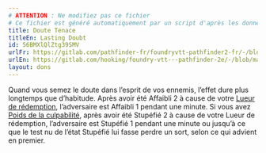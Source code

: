 ```yaml
---
# ATTENTION : Ne modifiez pas ce fichier
# Ce fichier est généré automatiquement par un script d'après les données du module Foundry VTT officiel et de sa traduction
title: Doute Tenace
titleEn: Lasting Doubt
id: 56BMXlQlZtg39SMV
urlFr: https://gitlab.com/pathfinder-fr/foundryvtt-pathfinder2-fr/-/blob/master/data/feats/56BMXlQlZtg39SMV.htm
urlEn: https://gitlab.com/hooking/foundry-vtt---pathfinder-2e/-/blob/master/packs/data/feats.db/lasting-doubt.json
layout: dons
---
```

Quand vous semez le doute dans l’esprit de vos ennemis, l’effet dure plus longtemps que d’habitude. Après avoir été Affaibli 2 à cause de votre [Lueur de rédemption](../actions/lueur-de-rédemption.html), l’adversaire est Affaibli 1 pendant une minute. Si vous avez [Poids de la culpabilité](poids-de-la-culpabilité.html), après avoir été Stupéfié 2 à cause de votre Lueur de rédemption, l’adversaire est Stupéfié 1 pendant une minute ou jusqu’à ce que le test nu de l’état Stupéfié lui fasse perdre un sort, selon ce qui advient en premier.
